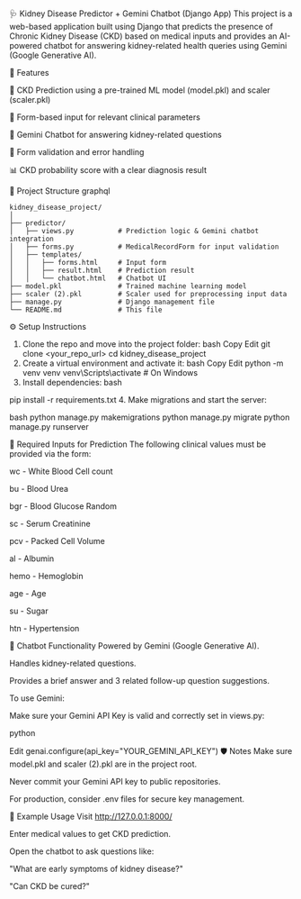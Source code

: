 🩺 Kidney Disease Predictor + Gemini Chatbot (Django App)
This project is a web-based application built using Django that predicts the presence of Chronic Kidney Disease (CKD) based on medical inputs and provides an AI-powered chatbot for answering kidney-related health queries using Gemini (Google Generative AI).


📌 Features


🧠 CKD Prediction using a pre-trained ML model (model.pkl) and scaler (scaler.pkl)

🩻 Form-based input for relevant clinical parameters

💬 Gemini Chatbot for answering kidney-related questions

🔐 Form validation and error handling

📊 CKD probability score with a clear diagnosis result

📁 Project Structure
    graphql
    
    kidney_disease_project/
    │
    ├── predictor/
    │   ├── views.py           # Prediction logic & Gemini chatbot integration
    │   ├── forms.py           # MedicalRecordForm for input validation
    │   ├── templates/
    │   │   ├── forms.html     # Input form
    │   │   ├── result.html    # Prediction result
    │   │   └── chatbot.html   # Chatbot UI
    ├── model.pkl              # Trained machine learning model
    ├── scaler (2).pkl         # Scaler used for preprocessing input data
    ├── manage.py              # Django management file
    └── README.md              # This file
⚙️ Setup Instructions
1. Clone the repo and move into the project folder:
bash
Copy
Edit
git clone <your_repo_url>
cd kidney_disease_project
2. Create a virtual environment and activate it:
bash
Copy
Edit
python -m venv venv
venv\Scripts\activate  # On Windows
3. Install dependencies:
bash

pip install -r requirements.txt
4. Make migrations and start the server:

bash
python manage.py makemigrations
python manage.py migrate
python manage.py runserver

🧪 Required Inputs for Prediction
The following clinical values must be provided via the form:

wc - White Blood Cell count

bu - Blood Urea

bgr - Blood Glucose Random

sc - Serum Creatinine

pcv - Packed Cell Volume

al - Albumin

hemo - Hemoglobin

age - Age

su - Sugar

htn - Hypertension

💬 Chatbot Functionality
Powered by Gemini (Google Generative AI).

Handles kidney-related questions.

Provides a brief answer and 3 related follow-up question suggestions.

To use Gemini:

Make sure your Gemini API Key is valid and correctly set in views.py:

python

Edit
genai.configure(api_key="YOUR_GEMINI_API_KEY")
🛡️ Notes
Make sure model.pkl and scaler (2).pkl are in the project root.

Never commit your Gemini API key to public repositories.

For production, consider .env files for secure key management.

🧠 Example Usage
Visit http://127.0.0.1:8000/

Enter medical values to get CKD prediction.

Open the chatbot to ask questions like:

"What are early symptoms of kidney disease?"

"Can CKD be cured?"

